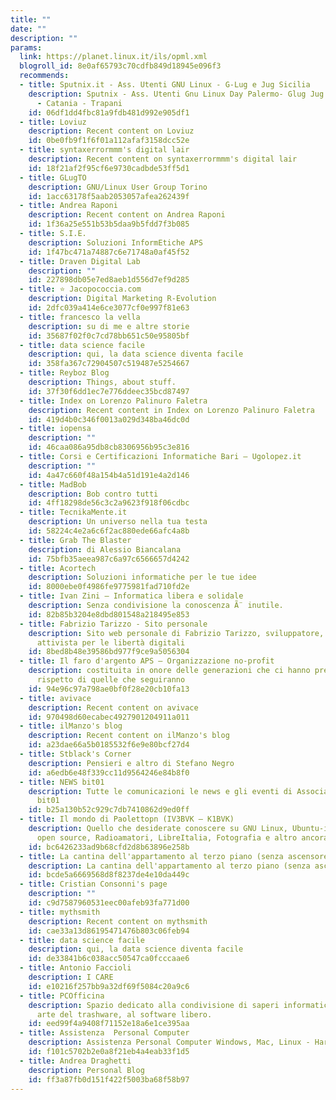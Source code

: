 ```yaml
---
title: ""
date: ""
description: ""
params:
  link: https://planet.linux.it/ils/opml.xml
  blogroll_id: 8e0af65793c70cdfb849d18945e096f3
  recommends:
  - title: Sputnix.it - Ass. Utenti GNU Linux - G-Lug e Jug Sicilia
    description: Sputnix - Ass. Utenti Gnu Linux Day Palermo- Glug Jug Sicilia - Palermo
      - Catania - Trapani
    id: 06df1dd4fbc81a9fdb481d992e905df1
  - title: Loviuz
    description: Recent content on Loviuz
    id: 0be0fb9f1f6f01a112afaf3158dcc52e
  - title: syntaxerrormmm's digital lair
    description: Recent content on syntaxerrormmm's digital lair
    id: 18f21af2f95cf6e9730cadbde53ff5d1
  - title: GLugTO
    description: GNU/Linux User Group Torino
    id: 1acc63178f5aab2053057afea262439f
  - title: Andrea Raponi
    description: Recent content on Andrea Raponi
    id: 1f36a25e551b53b5daa9b5fdd7f3b085
  - title: S.I.E.
    description: Soluzioni InformEtiche APS
    id: 1f47bc471a74887c6e71748a0af45f52
  - title: Draven Digital Lab
    description: ""
    id: 227898db05e7ed8aeb1d556d7ef9d285
  - title: ⭐ Jacopococcia.com
    description: Digital Marketing R-Evolution
    id: 2dfc039a414e6ce3077cf0e997f81e63
  - title: francesco la vella
    description: su di me e altre storie
    id: 35687f02f0c7cd78bb651c50e95805bf
  - title: data science facile
    description: qui, la data science diventa facile
    id: 358fa367c72904507c519487e5254667
  - title: Reyboz Blog
    description: Things, about stuff.
    id: 37f30f6dd1ec7e776ddeec35bcd87497
  - title: Index on Lorenzo Palinuro Faletra
    description: Recent content in Index on Lorenzo Palinuro Faletra
    id: 419d4b0c346f0013a029d348ba46dc0d
  - title: iopensa
    description: ""
    id: 46caa086a95db8cb8306956b95c3e816
  - title: Corsi e Certificazioni Informatiche Bari – Ugolopez.it
    description: ""
    id: 4a47c660f48a154b4a51d191e4a2d146
  - title: MadBob
    description: Bob contro tutti
    id: 4ff18298de56c3c2a9623f918f06cdbc
  - title: TecnikaMente.it
    description: Un universo nella tua testa
    id: 58224c4e2a6c6f2ac880ede66afc4a8b
  - title: Grab The Blaster
    description: di Alessio Biancalana
    id: 75bfb35aeea987c6a97c6566657d4242
  - title: Acortech
    description: Soluzioni informatiche per le tue idee
    id: 8000ebe0f4986fe9775981fad710fd2e
  - title: Ivan Zini – Informatica libera e solidale
    description: Senza condivisione la conoscenza Ã¨ inutile.
    id: 82b85b3204e8dbd801548a218495e853
  - title: Fabrizio Tarizzo - Sito personale
    description: Sito web personale di Fabrizio Tarizzo, sviluppatore, sysadmin e
      attivista per le libertà digitali
    id: 8bed8b48e39586bd977f9ce9a5056304
  - title: Il faro d'argento APS – Organizzazione no-profit
    description: costituita in onore delle generazioni che ci hanno preceduto e nel
      rispetto di quelle che seguiranno
    id: 94e96c97a798ae0bf0f28e20cb10fa13
  - title: avivace
    description: Recent content on avivace
    id: 970498d60ecabec4927901204911a011
  - title: ilManzo's blog
    description: Recent content on ilManzo's blog
    id: a23dae66a5b0185532f6e9e80bcf27d4
  - title: Stblack's Corner
    description: Pensieri e altro di Stefano Negro
    id: a6edb6e48f339cc11d9564246e84b8f0
  - title: NEWS bit01
    description: Tutte le comunicazioni le news e gli eventi di Associazione Culturale
      bit01
    id: b25a130b52c929c7db7410862d9ed0ff
  - title: Il mondo di Paolettopn (IV3BVK – K1BVK)
    description: Quello che desiderate conoscere su GNU Linux, Ubuntu-it, software
      open source, Radioamatori, LibreItalia, Fotografia e altro ancora...
    id: bc6426233ad9b68cfd2d8b63896e258b
  - title: La cantina dell'appartamento al terzo piano (senza ascensore)
    description: La cantina dell'appartamento al terzo piano (senza ascensore)
    id: bcde5a6669568d8f8237de4e10da449c
  - title: Cristian Consonni's page
    description: ""
    id: c9d7587960531eec00afeb93fa771d00
  - title: mythsmith
    description: Recent content on mythsmith
    id: cae33a13d86195471476b803c06feb94
  - title: data science facile
    description: qui, la data science diventa facile
    id: de33841b6c038acc50547ca0fcccaae6
  - title: Antonio Faccioli
    description: I CARE
    id: e10216f257bb9a32df69f5084c20a9c6
  - title: PCOfficina
    description: Spazio dedicato alla condivisione di saperi informatici, alla nobile
      arte del trashware, al software libero.
    id: eed99f4a9408f71152e18a6e1ce395aa
  - title: Assistenza  Personal Computer
    description: Assistenza Personal Computer Windows, Mac, Linux - Hardware & Software
    id: f101c5702b2e0a8f21eb4a4eab33f1d5
  - title: Andrea Draghetti
    description: Personal Blog
    id: ff3a87fb0d151f422f5003ba68f58b97
---
```


